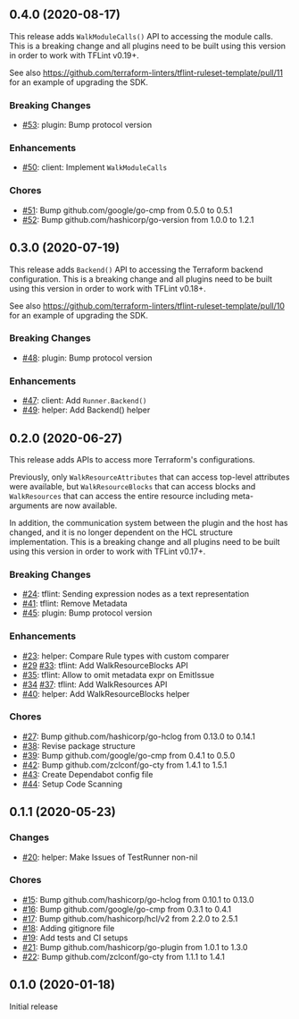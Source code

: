 ## 0.4.0 (2020-08-17)

This release adds `WalkModuleCalls()` API to accessing the module calls. This is a breaking change and all plugins need to be built using this version in order to work with TFLint v0.19+.

See also https://github.com/terraform-linters/tflint-ruleset-template/pull/11 for an example of upgrading the SDK. 

### Breaking Changes

- [#53](https://github.com/terraform-linters/tflint-plugin-sdk/pull/53): plugin: Bump protocol version

### Enhancements

- [#50](https://github.com/terraform-linters/tflint-plugin-sdk/pull/50): client: Implement `WalkModuleCalls`

### Chores

- [#51](https://github.com/terraform-linters/tflint-plugin-sdk/pull/51): Bump github.com/google/go-cmp from 0.5.0 to 0.5.1
- [#52](https://github.com/terraform-linters/tflint-plugin-sdk/pull/52): Bump github.com/hashicorp/go-version from 1.0.0 to 1.2.1

## 0.3.0 (2020-07-19)

This release adds `Backend()` API to accessing the Terraform backend configuration. This is a breaking change and all plugins need to be built using this version in order to work with TFLint v0.18+.

See also https://github.com/terraform-linters/tflint-ruleset-template/pull/10 for an example of upgrading the SDK. 

### Breaking Changes

- [#48](https://github.com/terraform-linters/tflint-plugin-sdk/pull/48): plugin: Bump protocol version

### Enhancements

- [#47](https://github.com/terraform-linters/tflint-plugin-sdk/pull/47): client: Add `Runner.Backend()`
- [#49](https://github.com/terraform-linters/tflint-plugin-sdk/pull/49): helper: Add Backend() helper

## 0.2.0 (2020-06-27)

This release adds APIs to access more Terraform's configurations.

Previously, only `WalkResourceAttributes` that can access top-level attributes were available, but `WalkResourceBlocks` that can access blocks and `WalkResources` that can access the entire resource including meta-arguments are now available.

In addition, the communication system between the plugin and the host has changed, and it is no longer dependent on the HCL structure implementation. This is a breaking change and all plugins need to be built using this version in order to work with TFLint v0.17+.

### Breaking Changes

- [#24](https://github.com/terraform-linters/tflint-plugin-sdk/pull/24): tflint: Sending expression nodes as a text representation
- [#41](https://github.com/terraform-linters/tflint-plugin-sdk/pull/41): tflint: Remove Metadata
- [#45](https://github.com/terraform-linters/tflint-plugin-sdk/pull/45): plugin: Bump protocol version

### Enhancements

- [#23](https://github.com/terraform-linters/tflint-plugin-sdk/pull/23): helper: Compare Rule types with custom comparer
- [#29](https://github.com/terraform-linters/tflint-plugin-sdk/pull/29) [#33](https://github.com/terraform-linters/tflint-plugin-sdk/pull/33): tflint: Add WalkResourceBlocks API
- [#35](https://github.com/terraform-linters/tflint-plugin-sdk/pull/35): tflint: Allow to omit metadata expr on EmitIssue
- [#34](https://github.com/terraform-linters/tflint-plugin-sdk/pull/34) [#37](https://github.com/terraform-linters/tflint-plugin-sdk/pull/37): tflint: Add WalkResources API
- [#40](https://github.com/terraform-linters/tflint-plugin-sdk/pull/40): helper: Add WalkResourceBlocks helper

### Chores

- [#27](https://github.com/terraform-linters/tflint-plugin-sdk/pull/27): Bump github.com/hashicorp/go-hclog from 0.13.0 to 0.14.1
- [#38](https://github.com/terraform-linters/tflint-plugin-sdk/pull/38): Revise package structure
- [#39](https://github.com/terraform-linters/tflint-plugin-sdk/pull/39): Bump github.com/google/go-cmp from 0.4.1 to 0.5.0
- [#42](https://github.com/terraform-linters/tflint-plugin-sdk/pull/42): Bump github.com/zclconf/go-cty from 1.4.1 to 1.5.1
- [#43](https://github.com/terraform-linters/tflint-plugin-sdk/pull/43): Create Dependabot config file
- [#44](https://github.com/terraform-linters/tflint-plugin-sdk/pull/44): Setup Code Scanning

## 0.1.1 (2020-05-23)

### Changes

- [#20](https://github.com/terraform-linters/tflint-plugin-sdk/pull/20): helper: Make Issues of TestRunner non-nil

### Chores

- [#15](https://github.com/terraform-linters/tflint-plugin-sdk/pull/15): Bump github.com/hashicorp/go-hclog from 0.10.1 to 0.13.0
- [#16](https://github.com/terraform-linters/tflint-plugin-sdk/pull/16): Bump github.com/google/go-cmp from 0.3.1 to 0.4.1
- [#17](https://github.com/terraform-linters/tflint-plugin-sdk/pull/17): Bump github.com/hashicorp/hcl/v2 from 2.2.0 to 2.5.1
- [#18](https://github.com/terraform-linters/tflint-plugin-sdk/pull/18): Adding gitignore file
- [#19](https://github.com/terraform-linters/tflint-plugin-sdk/pull/19): Add tests and CI setups
- [#21](https://github.com/terraform-linters/tflint-plugin-sdk/pull/21): Bump github.com/hashicorp/go-plugin from 1.0.1 to 1.3.0
- [#22](https://github.com/terraform-linters/tflint-plugin-sdk/pull/22): Bump github.com/zclconf/go-cty from 1.1.1 to 1.4.1

## 0.1.0 (2020-01-18)

Initial release

